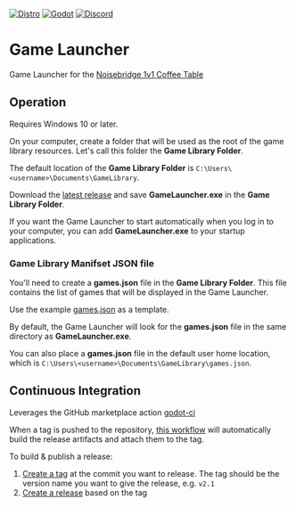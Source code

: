 [![Distro](https://github.com/outrightmental/GameLauncher/actions/workflows/distro.yml/badge.svg)](https://github.com/outrightmental/GameLauncher/actions/workflows/distro.yml)
<a href="https://godotengine.org/">![Godot](https://img.shields.io/badge/Godot-4.4.1%2B-478cbf)</a>
<a href="https://discord.com/channels/720514857094348840/740983213756907561">![Discord](https://img.shields.io/badge/Comms-Discord-5865f2)</a>

# Game Launcher

Game Launcher for the [Noisebridge 1v1 Coffee Table](https://www.noisebridge.net/wiki/Coffee_Table)

## Operation

Requires Windows 10 or later.

On your computer, create a folder that will be used as the root of the game library resources. Let's call this folder the **Game Library Folder**.

The default location of the **Game Library Folder** is `C:\Users\<username>\Documents\GameLibrary`.

Download the [latest release](releases/latest) and save **GameLauncher.exe** in the **Game Library Folder**.

If you want the Game Launcher to start automatically when you log in to your computer, you can add **GameLauncher.exe** to your startup applications.

### Game Library Manifset JSON file

You'll need to create a **games.json** file in the **Game Library Folder**. This file contains the list of games that will be displayed in the Game Launcher.

Use the example [games.json](example/games.json) as a template.

By default, the Game Launcher will look for the **games.json** file in the same directory as **GameLauncher.exe**.

You can also place a **games.json** file in the default user home location, which is `C:\Users\<username>\Documents\GameLibrary\games.json`.


## Continuous Integration

Leverages the GitHub marketplace action [godot-ci](https://github.com/marketplace/actions/godot-ci)

When a tag is pushed to the repository, [this workflow](.github/workflows/distro.yml) will automatically build the release artifacts and attach them to the tag.

To build & publish a release:
1. [Create a tag](https://git-scm.com/book/en/v2/Git-Basics-Tagging) at the commit you want to release. The tag should be the version name you want to give the release, e.g. `v2.1`
2. [Create a release](https://docs.github.com/en/repositories/releasing-projects-on-github/managing-releases-in-a-repository) based on the tag
